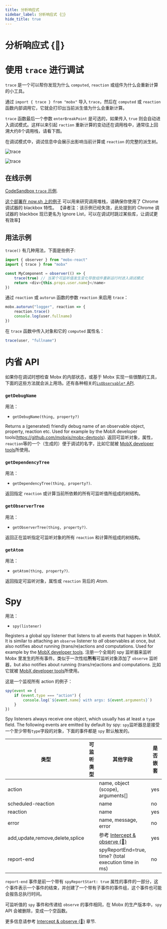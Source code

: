 ```yaml
---
title: 分析响应式
sidebar_label: 分析响应式 {🚀}
hide_title: true
---
```


<script async type="text/javascript" src="//cdn.carbonads.com/carbon.js?serve=CEBD4KQ7&placement=mobxjsorg" id="_carbonads_js"></script>

# 分析响应式 {🚀}

# 使用 `trace` 进行调试

`trace` 是一个可以帮你发现为什么 `computed`, `reaction` 或组件为什么会重新计算的小工具。

通过  `import { trace } from "mobx"` 导入 `trace`，然后在 `computed` 或 `reaction` 函数内部调用它，它就会打印出当前派生值为什么会重新计算。

`trace` 函数最后一个参数 `enterBreakPoint` 是可选的，如果传入 `true` 则会自动进入调试模式。这样以来引起 `raction` 重新计算的变动还在调用栈中，通常往上回溯大约8个调用栈，请看下图。

在调试模式中，调试信息中会展示出影响当前计算或 `reaction` 的完整的派生树。

![trace](assets/trace-tips2.png)

![trace](assets/trace.gif)

## 在线示例

[CodeSandbox `trace` 示例](https://codesandbox.io/s/trace-dnhbz?file=/src/index.js:309-338).

[这个部署在 now.sh 上的例子](https://csb-nr58ylyn4m-hontnuliaa.now.sh/) 可以用来研究调用堆栈，请确保你使用了 Chrome 调试器的 blackbox 特性。
【译者注：该示例已经失效，此处提到的 Chrome 调试器的 blackbox 现已更名为 Ignore List，可以在调试时跳过某些库，让调试更有效率】

## 用法示例

`trace()` 有几种用法，下面是些例子:

```javascript
import { observer } from "mobx-react"
import { trace } from "mobx"

const MyComponent = observer(() => {
    trace(true) // 当某个可监听值发生变化导致组件重新运行时进入调试模式
    return <div>{this.props.user.name}</name>
})
```

通过 `reaction` 或 `autorun` 函数的参数 `reaction` 来启用 `trace`：

```javascript
mobx.autorun("logger", reaction => {
    reaction.trace()
    console.log(user.fullname)
})
```

在 `trace` 函数中传入对象和它的 `computed` 属性名：

```javascript
trace(user, "fullname")
```

# 内省 API

如果你在调试时想检查 Mobx 的内部状态，或基于 Mobx 实现一些很酷的工具，下面的这些方法就会派上用场。还有各种相关的[`isObservable*` API](api.md#isobservable).

### `getDebugName`

用法：

-   `getDebugName(thing, property?)`

Returns a (generated) friendly debug name of an observable object, property, reaction etc. Used for example by the MobX developer tools(https://github.com/mobxjs/mobx-devtools).
返回可监听对象，属性，`reaction`等的一个（生成的）便于调试的名字，比如它就被 [MobX developer tools](https://github.com/mobxjs/mobx-devtools)所使用。

### `getDependencyTree`

用法：

-   `getDependencyTree(thing, property?)`.

返回指定 `reaction` 或计算当前所依赖的所有可监听值所组成的树结构。

### `getObserverTree`

用法：

-   `getObserverTree(thing, property?)`.

返回正在监听指定可监听对象的所有 `reaction` 和计算所组成的树结构。

### `getAtom`

用法：

-   `getAtom(thing, property?)`.

返回指定可监听对象，属性或 `reaction` 背后的 _Atom_.

# Spy

用法：

-   `spy(listener)`

Registers a global spy listener that listens to all events that happen in MobX.
It is similar to attaching an `observe` listener to _all_ observables at once, but also notifies about running (trans/re)actions and computations.
Used for example by the [MobX developer tools](https://github.com/mobxjs/mobx-devtools).
注册一个全局的 spy 监听器来监听 Mobx 里发生的所有事件。类似于一次性给**所有**可监听对象添加了 `observe` 监听器，but also notifies about running (trans/re)actions and computations.
比如它就被 [MobX developer tools](https://github.com/mobxjs/mobx-devtools)所使用。

这是一个监视所有 action 的例子：

```javascript
spy(event => {
    if (event.type === "action") {
        console.log(`${event.name} with args: ${event.arguments}`)
    }
})
```

Spy listeners always receive one object, which usually has at least a `type` field. The following events are emitted by default by spy:
`spy`监听器总是接受一个至少带有`type`字段的对象，下面的事件都是 `spy` 默认触发的。

| 类型                             | 可监听类型      | 其他字段                                                        | 是否嵌套 |
| ------------------------------- | -------------- | -------------------------------------------------------------- | ------ |
| action                          |                | name, object (scope), arguments[]                              | yes    |
| scheduled-reaction              |                | name                                                           | no     |
| reaction                        |                | name                                                           | yes    |
| error                           |                | name, message, error                                           | no     |
| add,update,remove,delete,splice |                | 参考 [Intercept & observe {🚀}](intercept-and-observe.md)       | yes    |
| report-end                      |                | spyReportEnd=true, time? (total execution time in ms)          | no     |

`report-end` 事件是前一个带有 `spyReportStart: true` 属性的事件的一部分，这个事件表示一个事件的结束，并创建了一个带有子事件的事件组，这个事件也可能会报告总执行时间。

可监听值的 `spy` 事件和传递给 `observe` 的事件相同，在 Mobx 的生产版本中，`spy` API 会被删除，变成一个空函数。

更多信息请参考 [Intercept & observe {🚀}](intercept-and-observe.md#event-overview) 章节.

